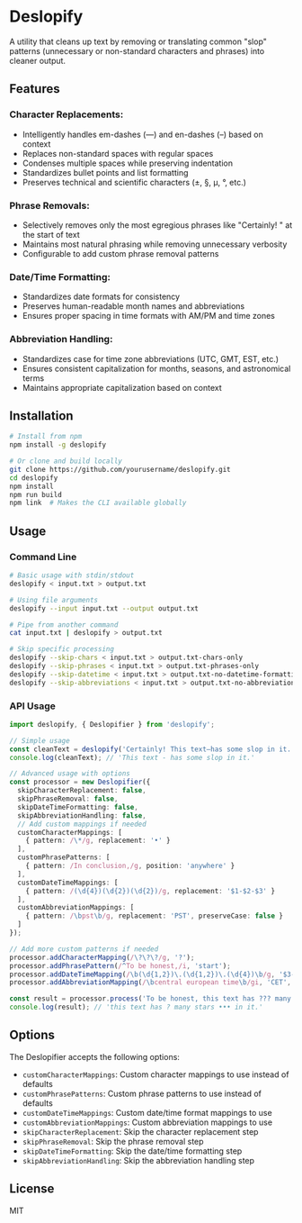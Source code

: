 # Deslopify

A utility that cleans up text by removing or translating common "slop" patterns (unnecessary or non-standard characters and phrases) into cleaner output.

## Features

### Character Replacements:
* Intelligently handles em-dashes (—) and en-dashes (–) based on context
* Replaces non-standard spaces with regular spaces
* Condenses multiple spaces while preserving indentation
* Standardizes bullet points and list formatting
* Preserves technical and scientific characters (±, §, µ, °, etc.)

### Phrase Removals:
* Selectively removes only the most egregious phrases like "Certainly! " at the start of text
* Maintains most natural phrasing while removing unnecessary verbosity
* Configurable to add custom phrase removal patterns

### Date/Time Formatting:
* Standardizes date formats for consistency
* Preserves human-readable month names and abbreviations
* Ensures proper spacing in time formats with AM/PM and time zones

### Abbreviation Handling:
* Standardizes case for time zone abbreviations (UTC, GMT, EST, etc.)
* Ensures consistent capitalization for months, seasons, and astronomical terms
* Maintains appropriate capitalization based on context

## Installation

```bash
# Install from npm
npm install -g deslopify

# Or clone and build locally
git clone https://github.com/yourusername/deslopify.git
cd deslopify
npm install
npm run build
npm link  # Makes the CLI available globally
```

## Usage

### Command Line

```bash
# Basic usage with stdin/stdout
deslopify < input.txt > output.txt

# Using file arguments
deslopify --input input.txt --output output.txt

# Pipe from another command
cat input.txt | deslopify > output.txt

# Skip specific processing
deslopify --skip-chars < input.txt > output.txt-chars-only
deslopify --skip-phrases < input.txt > output.txt-phrases-only
deslopify --skip-datetime < input.txt > output.txt-no-datetime-formatting
deslopify --skip-abbreviations < input.txt > output.txt-no-abbreviation-handling
```

### API Usage

```typescript
import deslopify, { Deslopifier } from 'deslopify';

// Simple usage
const cleanText = deslopify('Certainly! This text—has some slop in it.');
console.log(cleanText); // 'This text - has some slop in it.'

// Advanced usage with options
const processor = new Deslopifier({
  skipCharacterReplacement: false,
  skipPhraseRemoval: false,
  skipDateTimeFormatting: false,
  skipAbbreviationHandling: false,
  // Add custom mappings if needed
  customCharacterMappings: [
    { pattern: /\*/g, replacement: '•' }
  ],
  customPhrasePatterns: [
    { pattern: /In conclusion,/g, position: 'anywhere' }
  ],
  customDateTimeMappings: [
    { pattern: /(\d{4})(\d{2})(\d{2})/g, replacement: '$1-$2-$3' }
  ],
  customAbbreviationMappings: [
    { pattern: /\bpst\b/g, replacement: 'PST', preserveCase: false }
  ]
});

// Add more custom patterns if needed
processor.addCharacterMapping(/\?\?\?/g, '?');
processor.addPhrasePattern(/^To be honest,/i, 'start');
processor.addDateTimeMapping(/\b(\d{1,2})\.(\d{1,2})\.(\d{4})\b/g, '$3-$2-$1');
processor.addAbbreviationMapping(/\bcentral european time\b/gi, 'CET', false);

const result = processor.process('To be honest, this text has ??? many stars *** in it.');
console.log(result); // 'this text has ? many stars ••• in it.'
```

## Options

The Deslopifier accepts the following options:

- `customCharacterMappings`: Custom character mappings to use instead of defaults
- `customPhrasePatterns`: Custom phrase patterns to use instead of defaults
- `customDateTimeMappings`: Custom date/time format mappings to use
- `customAbbreviationMappings`: Custom abbreviation mappings to use
- `skipCharacterReplacement`: Skip the character replacement step
- `skipPhraseRemoval`: Skip the phrase removal step
- `skipDateTimeFormatting`: Skip the date/time formatting step
- `skipAbbreviationHandling`: Skip the abbreviation handling step

## License

MIT

